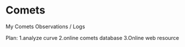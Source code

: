 # Comets
My Comets Observations / Logs

Plan:
1.analyze curve
2.online comets database
3.Online web resource
